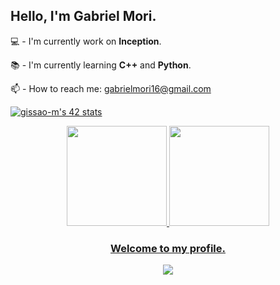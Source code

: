## Hello, I'm Gabriel Mori.

💻 - I'm currently work on **Inception**.

📚 - I'm currently learning **C++** and **Python**.

📫 - How to reach me: gabrielmori16@gmail.com

[![gissao-m's 42 stats](https://badge42.vercel.app/api/v2/cl88y7nbj00160gmdjsszlfyc/stats?cursusId=21&coalitionId=undefined)](https://github.com/JaeSeoKim/badge42)

<div align="center">
  <a href="https://github.com/issaomori">
  <img height="160em" src="https://github-readme-stats.vercel.app/api?username=issaomori&show_icons=true&theme=aura&include_all_commits=true&count_private=true"/>
  <img height="160em" src="https://github-readme-stats.vercel.app/api/top-langs/?username=issaomori&layout=compact&langs_count=7&theme=aura"/>
</div>

<h3 align="center">Welcome to my profile.</h3>

<p align = "center">
  <img src = "https://github-readme-streak-stats.herokuapp.com?user=issaomori&theme=tokyonight&hide_border=true&include_all_commits=true&line_height=27">
</p>

